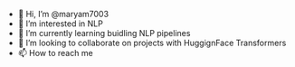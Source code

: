 - 👋 Hi, I’m @maryam7003
- 👀 I’m interested in NLP
- 🌱 I’m currently learning buidling NLP pipelines
- 💞️ I’m looking to collaborate on projects with HuggignFace Transformers
- 📫 How to reach me 

<!---
maryam7003/maryam7003 is a ✨ special ✨ repository because its `README.md` (this file) appears on your GitHub profile.
You can click the Preview link to take a look at your changes.
--->
